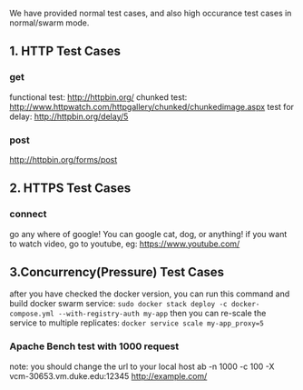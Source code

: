 We have provided normal test cases, and also high occurance test cases in normal/swarm mode.

## 1. HTTP Test Cases
### get
functional test:
http://httpbin.org/
chunked test:
http://www.httpwatch.com/httpgallery/chunked/chunkedimage.aspx
test for delay:
http://httpbin.org/delay/5
### post
http://httpbin.org/forms/post


## 2. HTTPS Test Cases
### connect
go any where of google! You can google cat, dog, or anything!
if you want to watch video, go to youtube, eg:
https://www.youtube.com/

## 3.Concurrency(Pressure) Test Cases
after you have checked the docker version, you can run this command and build docker swarm service:
`sudo docker stack deploy -c docker-compose.yml --with-registry-auth my-app`
then you can re-scale the service to multiple replicates:
`docker service scale my-app_proxy=5`
### Apache Bench test with 1000 request
note: you should change the url to your local host
ab -n 1000 -c 100 -X vcm-30653.vm.duke.edu:12345 http://example.com/